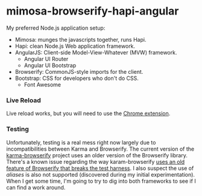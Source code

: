 mimosa-browserify-hapi-angular
=========================

My preferred Node.js application setup:

- Mimosa: munges the javascripts together, runs Hapi.
- Hapi: clean Node.js Web application framework.
- AngularJS: Client-side Model-View-Whatever (MVW) framework.
  - Angular UI Router
  - Angular UI Bootstrap
- Browserify: CommonJS-style imports for the client.
- Bootstrap: CSS for developers who don't do CSS.
  - Font Awesome

### Live Reload

Live reload works, but you will need to use the [Chrome extension](https://github.com/ifraixedes/chrome-extension-mimosa-livereload).

### Testing

Unfortunately, testing is a real mess right now largely due to incompatibilities between Karma and Browserify.  The current version of the [karma-browserify](https://github.com/xdissent/karma-browserify) project uses an older version of the Browserify library.  There's a known issue regarding the way karam-browserify [uses an old feature of Browserify that breaks the test harness](https://github.com/xdissent/karma-browserify/issues/45).  I also suspect the use of *aliases* is also not supported (discovered during my initial experimentation).  When I get some time, I'm going to try to dig into both frameworks to see if I can find a work around.
